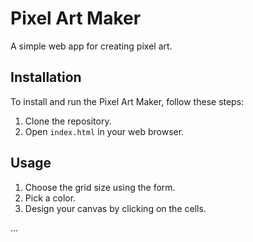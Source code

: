 # Pixel Art Maker

A simple web app for creating pixel art.

## Installation

To install and run the Pixel Art Maker, follow these steps:

1. Clone the repository.
2. Open `index.html` in your web browser.

## Usage

1. Choose the grid size using the form.
2. Pick a color.
3. Design your canvas by clicking on the cells.

...

